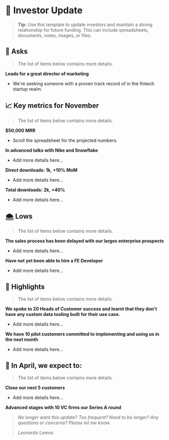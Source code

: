 # 📣 Investor Update

> **Tip:** Use this template to update investors and maintain a strong relationship
> for future funding. This can include spreadsheets, documents, notes, images, or files.


## 💬 Asks

> The list of items below contains more details.

**Leads for a great director of marketing**

- We're seeking someone with a proven track record of in the fintech startup realm.


## 📈 Key metrics for November

> The list of items below contains more details.

**$50,000 MRR**

- Scroll the spreadsheet for the projected numbers.

**In advanced talks with Nike and Snowflake**

- Add more details here...

**Direct downloads: 1k, +10% MoM**

- Add more details here...

**Total downloads: 2k, +40%**

- Add more details here...


## 🌨️ Lows

> The list of items below contains more details.

**The sales process has been delayed with our larges enterprise prospects**

- Add more details here...

**Have not yet been able to hire a FE Developer**

- Add more details here...


## 🚀 Highlights

> The list of items below contains more details.

**We spoke to 20 Heads of Customer success and learnt that they don't have any custom data tooling built for their use case.**

- Add more details here...

**We have 10 pilot customers committed to implementing and using us in the next month**

- Add more details here...


## 🚀 In April, we expect to:

> The list of items below contains more details.

**Close our next 5 customers**

- Add more details here...

**Advanced stages with 10 VC firms our Series A round**


> *No longer want this update? Too frequent? Need to be longer? Any questions or concerns?*
> *Please let me know.*
>
> *Leonardo Lemos*